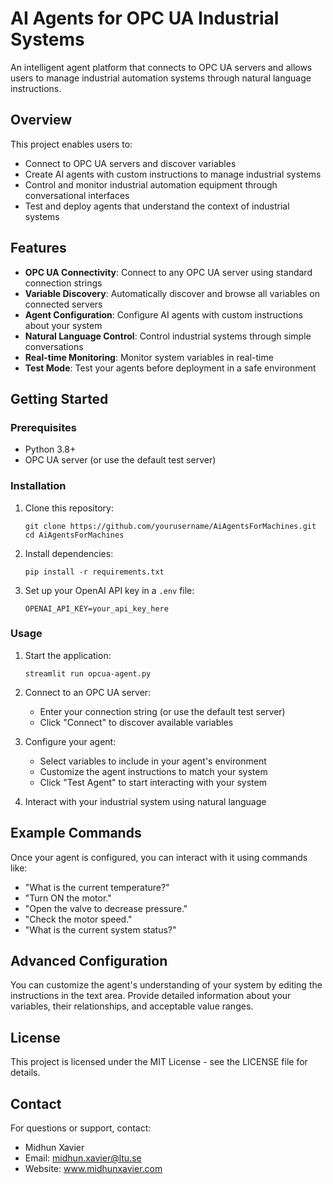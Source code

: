 # AI Agents for OPC UA Industrial Systems

An intelligent agent platform that connects to OPC UA servers and allows users to manage industrial automation systems through natural language instructions.

## Overview

This project enables users to:
- Connect to OPC UA servers and discover variables
- Create AI agents with custom instructions to manage industrial systems
- Control and monitor industrial automation equipment through conversational interfaces
- Test and deploy agents that understand the context of industrial systems

## Features

- **OPC UA Connectivity**: Connect to any OPC UA server using standard connection strings
- **Variable Discovery**: Automatically discover and browse all variables on connected servers
- **Agent Configuration**: Configure AI agents with custom instructions about your system
- **Natural Language Control**: Control industrial systems through simple conversations
- **Real-time Monitoring**: Monitor system variables in real-time
- **Test Mode**: Test your agents before deployment in a safe environment

## Getting Started

### Prerequisites

- Python 3.8+
- OPC UA server (or use the default test server)

### Installation

1. Clone this repository:
   ```
   git clone https://github.com/yourusername/AiAgentsForMachines.git
   cd AiAgentsForMachines
   ```

2. Install dependencies:
   ```
   pip install -r requirements.txt
   ```

3. Set up your OpenAI API key in a `.env` file:
   ```
   OPENAI_API_KEY=your_api_key_here
   ```

### Usage

1. Start the application:
   ```
   streamlit run opcua-agent.py
   ```

2. Connect to an OPC UA server:
   - Enter your connection string (or use the default test server)
   - Click "Connect" to discover available variables

3. Configure your agent:
   - Select variables to include in your agent's environment
   - Customize the agent instructions to match your system
   - Click "Test Agent" to start interacting with your system

4. Interact with your industrial system using natural language

## Example Commands

Once your agent is configured, you can interact with it using commands like:

- "What is the current temperature?"
- "Turn ON the motor."
- "Open the valve to decrease pressure."
- "Check the motor speed."
- "What is the current system status?"

## Advanced Configuration

You can customize the agent's understanding of your system by editing the instructions in the text area. Provide detailed information about your variables, their relationships, and acceptable value ranges.

## License

This project is licensed under the MIT License - see the LICENSE file for details.

## Contact

For questions or support, contact:
- Midhun Xavier
- Email: midhun.xavier@ltu.se
- Website: www.midhunxavier.com 